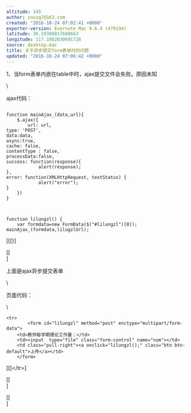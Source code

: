 ```yaml
---
altitude: 145
author: zouzq7@163.com
created: "2016-10-24 07:02:41 +0000"
exporter-version: Evernote Mac 9.6.4 (470194)
latitude: 36.19380817680663
longitude: 117.1082030691728
source: desktop.mac
title: 关于异步提交form表单时的问题
updated: "2016-10-24 07:06:42 +0000"
---
```


<div>

1、当form表单内嵌在table中时，ajax提交文件会失败。原因未知

</div>

<div>

\

</div>

<div>

ajax代码：

</div>

<div>

```  

function mainAjax_(data,url){
    $.ajax({
        url: url,
type: 'POST',
data:data,
async:true,
cache: false,
contentType : false,
processData:false,
success: function(response){
            alert(response);
},
error: function(XMLHttpRequest, textStatus) {
            alert("error");
}
    })
}



function lilungzl() {
    var formdata=new FormData($("#lilungzl")[0]);
mainAjax_(formdata,lilugzlUrl);
```

</div>

<div>

[[[}] 

</div>

<div>

[[\
] 

</div>

<div>

上面是ajax异步提交表单

</div>

<div>

\

</div>

<div>

页面代码：

</div>

<div>

\

</div>

<div>

```  
<tr>
        <form id="lilungzl" method="post" enctype="multipart/form-data">
    <td>教师每学期理论工作量：</td>
    <td><input  type="file" class="form-control" name="num"></td>
    <td class="pull-right"><a onclick="lilungzl();" class="btn btn-default">上传</a></td>
    </form>
```

</div>

<div>

[[[\</tr\>] 

</div>

<div>

[[\
] 

</div>

<div>

[[\
] 

</div>

